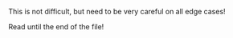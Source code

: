 
This is not difficult, but need to be very careful on all edge cases!   

Read until the end of the file!  

